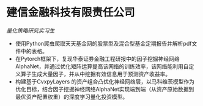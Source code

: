 # 建信金融科技有限责任公司
*量化策略研究实习生*

-	使用Python爬虫爬取天天基金网的股票型及混合型基金定期报告并解析pdf文件中的表格。
-	在Pytorch框架下，复现华泰证券金融工程研报中的因子挖掘神经网络 AlphaNet，并通过优化矩阵运算提高该网络的训练效率，该网络能利用自定义算子生成大量因子，并从中挖掘有效信息用于预测资产收益率。
-	构建基于CvxpyLayers 的资产组合凸优化神经网络层，以马科维茨模型作为优化目标，结合因子挖掘神经网络AlphaNet实现端到端（从资产原始数据到最优资产配置权重）的深度学习量化投资模型。
